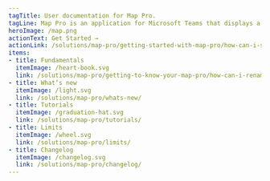 ```yaml
---
tagTitle: User documentation for Map Pro.
tagLine: Map Pro is an application for Microsoft Teams that displays a map in any of your channels.
heroImage: /map.png
actionText: Get Started →
actionLink: /solutions/map-pro/getting-started-with-map-pro/how-can-i-switch-to-map-satellite-view-mode-/
items:
- title: Fundamentals​
  itemImage: /heart-book.svg
  link: /solutions/map-pro/getting-to-know-your-map-pro/how-can-i-rename-the-map-pro-tab-/
- title: What’s new
  itemImage: /light.svg
  link: /solutions/map-pro/whats-new/
- title: Tutorials
  itemImage: /graduation-hat.svg
  link: /solutions/map-pro/tutorials/
- title: Limits
  itemImage: /wheel.svg
  link: /solutions/map-pro/limits/
- title: Changelog
  itemImage: /changelog.svg
  link: /solutions/map-pro/changelog/
---
```


<Overview />
<Intercom />
<Clarity />
<GoogleAnalytics />